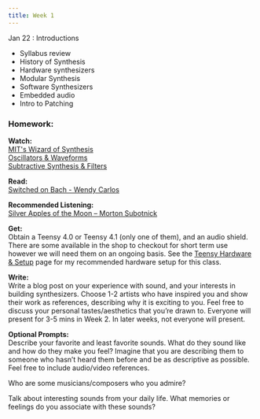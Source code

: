 ```yaml
---
title: Week 1
---
```


Jan 22
: Introductions

- Syllabus review
- History of Synthesis
- Hardware synthesizers
- Modular Synthesis
- Software Synthesizers
- Embedded audio
- Intro to Patching

### Homework:

**Watch:**  
[MIT's Wizard of Synthesis](https://www.youtube.com/watch?v=cTCVm-Eo1F0&)  
[Oscillators & Waveforms](https://www.youtube.com/watch?v=qV10Gb-Dvao)  
[Subtractive Synthesis & Filters](https://www.youtube.com/watch?v=In23B9qZhI8)

**Read:**  
[Switched on Bach - Wendy Carlos](https://www.moogmusic.com/media/switched-bach-how-world-met-moog)

**Recommended Listening:**  
[Silver Apples of the Moon – Morton Subotnick](https://www.youtube.com/watch?v=9HoljsO22qA)

**Get:**  
Obtain a Teensy 4.0 or Teensy 4.1 (only one of them), and an audio shield. There are some available in the shop to checkout for short term use however we will need them on an ongoing basis. See the [Teensy Hardware & Setup](https://designingyourvoice.com/TeensyHardware/) page for my recommended hardware setup for this class.

**Write:**  
Write a blog post on your experience with sound, and your interests in building synthesizers. Choose 1-2 artists who have inspired you and show their work as references, describing why it is exciting to you. Feel free to discuss your personal tastes/aesthetics that you’re drawn to. Everyone will present for 3-5 mins in Week 2. In later weeks, not everyone will present.

**Optional Prompts:**  
Describe your favorite and least favorite sounds. What do they sound like and how do they make you feel? Imagine that you are describing them to someone who hasn’t heard them before and be as descriptive as possible. Feel free to include audio/video references.

Who are some musicians/composers who you admire?

Talk about interesting sounds from your daily life. What memories or feelings do you associate with these sounds?
